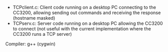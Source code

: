 - TCPclient.c: Client code running on a desktop PC connecting to the CC3200, allowing sending out commands and receiving the response (hostname masked)
- TCPserv.c: Server code running on a desktop PC allowing the CC3200 to connect (not useful with the current implementation where the CC3200 runs a TCP server)

Compiler: g++ (cygwin)

